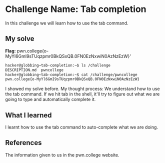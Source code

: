 # Challenge Name: Tab completion
In this challenge we will learn how to use the tab command.
## My solve
**Flag:** pwn.college{o-MyYl6GmI9sTUqzpmr0BkQSxQB.0FN0EzNxwiN0AzNzEzW}'
```bash
hacker@globbing~tab-completion:~$ ls /challenge
DESCRIPTION.md  pwncollege​
hacker@globbing~tab-completion:~$ cat /challenge/pwncollege​
pwn.college{o-MyYl6GmI9sTUqzpmr0BkQSxQB.0FN0EzNxwiN0AzNzEzW}
```

I showed my solve before.
My thought process: We understand how to use the tab command.
If we hit tab in the shell, it'll try to figure out what we are going to type and automatically complete it.

## What I learned
I learnt how to use the tab command to auto-complete what we are doing.
## References
The information given to us in the pwn.college website.
